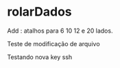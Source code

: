 # rolarDados

Add : atalhos para 6  10 12 e 20 lados.

Teste de modificação de arquivo

Testando nova key ssh